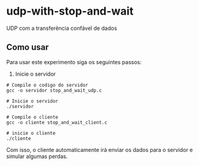 # udp-with-stop-and-wait

UDP com a transferência confável de dados

## Como usar

Para usar este experimento siga os seguintes passos:

1. Inicie o servidor

```
# Compile o codigo do servidor
gcc -o servidor stop_and_wait_udp.c

# Inicie o servidor
./servidor

# Compile o cliente
gcc -o cliente stop_and_wait_client.c

# inicie o cliente
./cliente
```

Com isso, o cliente automaticamente irá enviar os dados para o servidor e simular algumas perdas.
